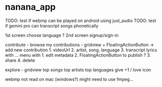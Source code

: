 # nanana_app

TODO: test if webmp can be played on android using just_audio
TODO: test if gemini pro can transcript songs phonetically  

1st screen choose language ? 
2nd screen signup/sign-in

contribute -
browse my contributions - gridview + FloatingActionButton
    -> add new contribution 
        1. videoUrl
        2. artist, song, language
        3. transcript lyrics with ... menu with 
           1. edit metadata
           2. FloatingActionButton to publish ?
           3. share
           4. delete

explore - gridview
    top songs
    top artists
    top languages
    give +1 / love icon

webmp not read on mac (windows?) might need to use fmpeg...